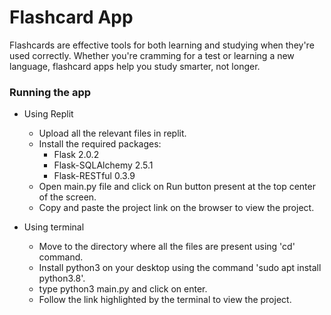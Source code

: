 # Flashcard App

Flashcards are effective tools for both learning and studying when they're used correctly. Whether you're cramming for a test or learning a new language, flashcard apps help you study smarter, not longer.

### Running the app

* Using Replit
  - Upload all the relevant files in replit.
  - Install the required packages:
    - Flask 2.0.2
    - Flask-SQLAlchemy 2.5.1
    - Flask-RESTful 0.3.9
  - Open main.py file and click on Run button present at the top center of the screen.
  - Copy and paste the project link on the browser to view the project.


* Using terminal
  - Move to the directory where all the files are present using 'cd' command.
  - Install python3 on your desktop using the command 'sudo apt install python3.8'.
  - type python3 main.py and click on enter.
  - Follow the link highlighted by the terminal to view the project.
